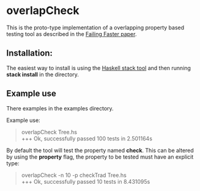 # overlapCheck

This is the proto-type implementation of a overlapping property based testing tool as described in the [Failing Faster paper](https://github.com/JonFowler/overlapCheck/blob/master/FailingFasterPaper.pdf).

## Installation:

The easiest way to install is using the [Haskell stack tool](https://docs.haskellstack.org/en/stable/README/#how-to-install) and then running **stack install** in the directory.

## Example use

There examples in the examples directory.

Example use:  
> overlapCheck Tree.hs  
> +++ Ok, successfully passed 100 tests in 2.501164s

By default the tool will test the property named **check**. This can
be altered by using the **property** flag, the property to be tested
must have an explicit type:
> overlapCheck -n 10 -p checkTrad Tree.hs  
> +++ Ok, successfully passed 10 tests in 8.431095s

